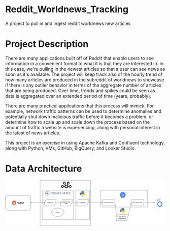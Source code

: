 # Reddit_Worldnews_Tracking
A project to pull in and ingest reddit worldnews new articles

# Project Description
There are many applications built off of Reddit that enable users to see information in a convenient format to what it is that they are interested in. In this case, we're pulling in the newest articles so that a user can see news as soon as it's available. The project will keep track also of the hourly trend of how many articles are produced in the subreddit of worldnews to showcase if there is any outlier behavior in terms of the aggregate number of articles that are being produced. Over time, trends and spikes could be seen as data is aggregated over an extended period of time (years, probably).

There are many practical applications that this process will mimick. For example, network traffic patterns can be used to determine anomalies and potentially shut down malicious traffic before it becomes a problem, or determine how to scale up and scale down the process based on the amount of traffic a website is experiencing, along with personal interest in the latest of news articles.

This project is an exercise in using Apache Kafka and Confluent technology, along with Python, VMs, GitHub, BigQuery, and Looker Studio. 

# Data Architecture

![Example Image](https://github.com/GithubNoobMan/Reddit_Worldnews_Tracking/blob/main/images/my_diagram.png)
